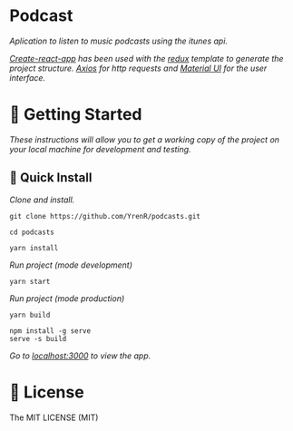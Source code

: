 <h1>Podcast</h1>

_Aplication to listen to music podcasts using the itunes api._

_[Create-react-app](https://create-react-app.dev/) has been used with the [redux](https://es.redux.js.org/) template to generate the project structure. [Axios](https://axios-http.com/) for http requests and [Material UI](https://mui.com/) for the user interface._


<h1>🚀 Getting Started</h1>

_These instructions will allow you to get a working copy of the project on your local machine for development and testing._

<h2>🔧 Quick Install</h2>

_Clone and install._

```
git clone https://github.com/YrenR/podcasts.git
```

```
cd podcasts
```

```
yarn install
```

_Run project (mode development)_

```
yarn start
```

_Run project (mode production)_

```
yarn build
```

```
npm install -g serve
serve -s build
```

_Go to [localhost:3000](http://localhost:3000/) to view the app._

<h1>📄 License</h1>

The MIT LICENSE (MIT)

